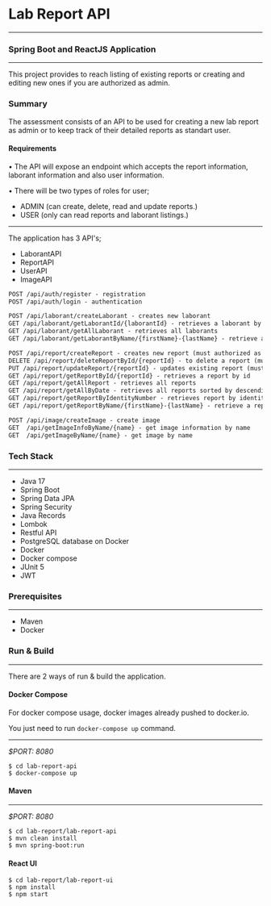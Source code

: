 # Lab Report API 
___
### Spring Boot and ReactJS Application

---
This project provides to reach listing of existing reports or creating and editing new ones if you are authorized as admin. 

### Summary
The assessment consists of an API to be used for creating a new lab report as admin or to keep track of their detailed reports as standart user.  

#### Requirements

• The API will expose an endpoint which accepts the report information, laborant information and also user information.

• There will be two types of roles for user;

  * ADMIN (can create, delete, read and update reports.)
  * USER (only can read reports and laborant listings.)
___
The application has 3 API's;
* LaborantAPI
* ReportAPI
* UserAPI
* ImageAPI

```html
POST /api/auth/register - registration
POST /api/auth/login - authentication

POST /api/laborant/createLaborant - creates new laborant
GET /api/laborant/getLaborantId/{laborantId} - retrieves a laborant by id
GET /api/laborant/getAllLaborant - retrieves all laborants
GET /api/laborant/getLaborantByName/{firstName}-{lastName} - retrieve a laborant by first name and last name

POST /api/report/createReport - creates new report (must authorized as role admin)
DELETE /api/report/deleteReportById/{reportId} - to delete a report (must authorized as role admin)
PUT /api/report/updateReport/{reportId} - updates existing report (must authorized as role admin)
GET /api/report/getReportById/{reportId} - retrieves a report by id
GET /api/report/getAllReport - retrieves all reports
GET /api/report/getAllByDate - retrieves all reports sorted by descending given date time
GET /api/report/getReportByIdentityNumber - retrieves report by identity number
GET /api/report/getReportByName/{firstName}-{lastName} - retrieve a report by first name and last name of patient

POST /api/image/createImage - create image
GET  /api/getImageInfoByName/{name} - get image information by name
GET  /api/getImageByName/{name} - get image by name
```


### Tech Stack

---
- Java 17
- Spring Boot
- Spring Data JPA
- Spring Security
- Java Records
- Lombok
- Restful API
- PostgreSQL database on Docker
- Docker
- Docker compose 
- JUnit 5
- JWT

### Prerequisites

---
- Maven
- Docker

### Run & Build

---
There are 2 ways of run & build the application.

#### Docker Compose

For docker compose usage, docker images already pushed to docker.io.

You just need to run `docker-compose up` command.
___
*$PORT: 8080*
```ssh
$ cd lab-report-api
$ docker-compose up
```

#### Maven
___
*$PORT: 8080*
```ssh
$ cd lab-report/lab-report-api
$ mvn clean install
$ mvn spring-boot:run
```

#### React UI

```ssh
$ cd lab-report/lab-report-ui
$ npm install
$ npm start
```
